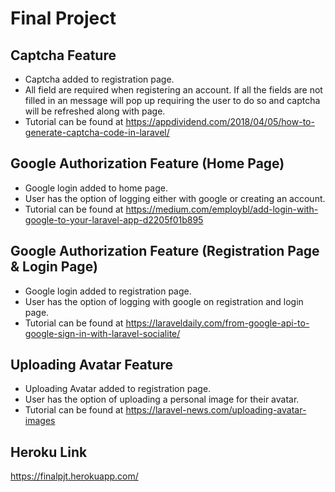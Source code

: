 # Final Project

## Captcha Feature
- Captcha added to registration page.
- All field are required when registering an account. If all the fields are not filled in an message will pop up requiring the user to do so and captcha will be refreshed along with page.
- Tutorial can be found at https://appdividend.com/2018/04/05/how-to-generate-captcha-code-in-laravel/

## Google Authorization Feature (Home Page)
- Google login added to home page.
- User has the option of logging either with google or creating an account.
- Tutorial can be found at https://medium.com/employbl/add-login-with-google-to-your-laravel-app-d2205f01b895

## Google Authorization Feature (Registration Page & Login Page)
- Google login added to registration page.
- User has the option of logging with google on registration and login page.
- Tutorial can be found at https://laraveldaily.com/from-google-api-to-google-sign-in-with-laravel-socialite/

## Uploading Avatar Feature 
- Uploading Avatar added to registration page.
- User has the option of uploading a personal image for their avatar.
- Tutorial can be found at https://laravel-news.com/uploading-avatar-images

## Heroku Link
https://finalpjt.herokuapp.com/
